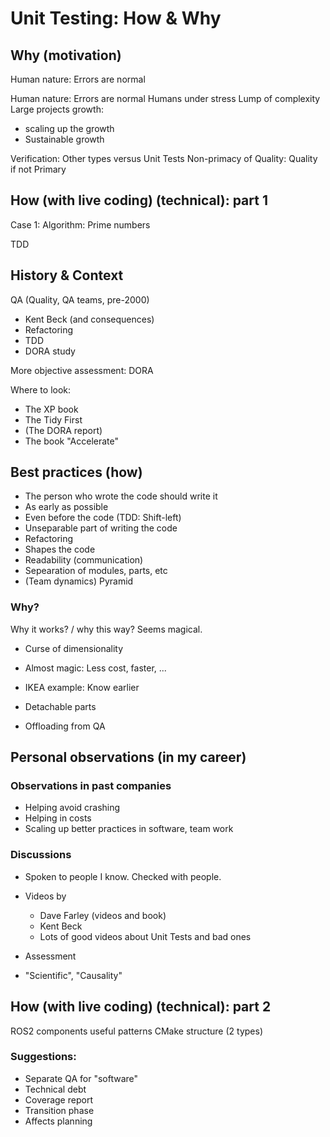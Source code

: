 
# Unit Testing: How & Why

## Why (motivation)
<!-- Managing complexity and difficulty.-->
Human nature: Errors are normal
<!-- give Disciplines to  -->
<!-- a bit of push? -->

Human nature: Errors are normal
Humans under stress
Lump of complexity
Large projects growth:
* scaling up the growth
* Sustainable growth

Verification: Other types versus Unit Tests
Non-primacy of Quality: Quality if not Primary

## How (with live coding) (technical): part 1
Case 1: Algorithm: Prime numbers

TDD

## History & Context

QA (Quality, QA teams, pre-2000)

* Kent Beck (and consequences)
* Refactoring
* TDD
* DORA study

More objective assessment: DORA

Where to look:
* The XP book
* The Tidy First
* (The DORA report)
* The book "Accelerate"

## Best practices (how)
* The person who wrote the code should write it
* As early as possible
* Even before the code (TDD: Shift-left)
* Unseparable part of writing the code
* Refactoring
* Shapes the code
* Readability (communication)
* Sepearation of modules, parts, etc
* (Team dynamics) Pyramid
### Why?
Why it works? / why this way? Seems magical.
* Curse of dimensionality

* Almost magic: Less cost, faster, ...
* IKEA example: Know earlier
* Detachable parts
* Offloading from QA

## Personal observations (in my career)
### Observations in past companies
* Helping avoid crashing
* Helping in costs
* Scaling up better practices in software, team work
### Discussions
* Spoken to people I know. Checked with people.
* Videos by
   * Dave Farley (videos and book)
   * Kent Beck
   * Lots of good videos about Unit Tests
   and bad ones
* Assessment

* "Scientific", "Causality"

## How (with live coding) (technical): part 2
ROS2 components
useful patterns
CMake structure (2 types)

### Suggestions:
* Separate QA for "software"
* Technical debt
* Coverage report
* Transition phase
* Affects planning
